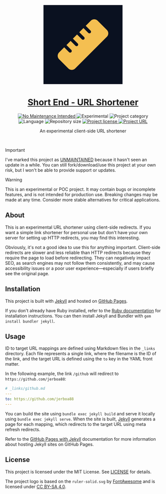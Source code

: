 <!-- Project Header -->
<div align="center">
	<img class="projectLogo" src="images/icon.svg" alt="Project logo" title="Project logo" width="256">
	<br/>
	<h1 class="projectName">
		<a href="https://l.johng.io">Short End - URL Shortener</a>
	</h1>
	<p class="projectBadges">
		<a href="https://unmaintained.tech/">
			<img src="https://unmaintained.tech/badge.svg" alt="No Maintenance Intended" title="No Maintenance Intended"/>
		</a>
		<img src="https://img.shields.io/badge/Experimental-%E2%9A%A0%EF%B8%8E-ca8a04.svg" alt="Experimental" title="Experimental"/>
		<img src="https://johng.io/badges/category/App.svg" alt="Project category" title="Project category">
		<img src="https://img.shields.io/github/languages/top/jerboa88/Short-End.svg" alt="Language" title="Language">
		<img src="https://img.shields.io/github/repo-size/jerboa88/Short-End.svg" alt="Repository size" title="Repository size">
		<a href="LICENSE">
			<img src="https://img.shields.io/github/license/jerboa88/Short-End.svg" alt="Project license" title="Project license"/>
		</a>
			<a href="https://l.johng.io" title="Custom URL Shortener">
			<img src="https://img.shields.io/website?url=https%3A%2F%2Fl.johng.io&up_message=l.johng.io%20%E2%86%97" alt="Project URL" title="Project URL">
		</a>
	</p>
	<p class="projectDesc">
		An experimental client-side URL shortener
	</p>
	<br/>
</div>


> [!IMPORTANT]
> I've marked this project as [UNMAINTAINED](https://unmaintained.tech/) because it hasn't seen an update in a while. You can still fork/download/use this project at your own risk, but I won't be able to provide support or updates.

> [!WARNING]
> This is an experimental or POC project. It may contain bugs or incomplete features, and is not intended for production use. Breaking changes may be made at any time. Consider more stable alternatives for critical applications.

## About
This is an experimental URL shortener using client-side redirects. If you want a simple link shortener for personal use but don't have your own server for setting up HTTP redirects, you may find this interesting.

Obviously, it's not a good idea to use this for anything important. Client-side redirects are slower and less reliable than HTTP redirects because they require the page to load before redirecting. They can negatively impact SEO, as search engines may not follow them consistently, and may cause accessibility issues or a poor user experience—especially if users briefly see the original page.


## Installation
This project is built with [Jekyll] and hosted on [GitHub Pages].

If you don't already have Ruby installed, refer to the [Ruby documentation] for installation instructions. You can then install Jekyll and Bundler with `gem install bundler jekyll`.


## Usage
ID to target URL mappings are defined using Markdown files in the `_links` directory. Each file represents a single link, where the filename is the ID of the link, and the target URL is defined using the `to` key in the YAML front matter.

In the following example, the link `/github` will redirect to `https://github.com/jerboa88`:

```yml
# _links/github.md
---
to: https://github.com/jerboa88
---
```

You can build the site using `bundle exec jekyll build` and serve it locally using `bundle exec jekyll serve`. When the site is built, [Jekyll] generates a page for each mapping, which redirects to the target URL using meta refresh redirects.

Refer to the [GitHub Pages with Jekyll] documentation for more information about hosting Jekyll sites on GitHub Pages.


## License
This project is licensed under the MIT License. See [LICENSE](LICENSE) for details.

The project logo is based on the `ruler-solid.svg` by [FontAwesome] and is licensed under [CC BY-SA 4.0].

[FontAwesome]: https://fontawesome.com/
[CC BY-SA 4.0]: https://creativecommons.org/licenses/by-sa/4.0/
[Jekyll]: https://jekyllrb.com/
[GitHub Pages]: https://pages.github.com/
[Ruby documentation]: https://www.ruby-lang.org/en/documentation/installation/
[GitHub Pages with Jekyll]: https://docs.github.com/en/pages/setting-up-a-github-pages-site-with-jekyll/creating-a-github-pages-site-with-jekyll
